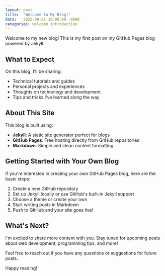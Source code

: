 ```yaml
---
layout: post
title:  "Welcome to My Blog!"
date:   2025-08-21 10:00:00 -0000
categories: welcome introduction
---
```


Welcome to my new blog! This is my first post on my GitHub Pages blog powered by Jekyll.

## What to Expect

On this blog, I'll be sharing:

- Technical tutorials and guides
- Personal projects and experiences
- Thoughts on technology and development
- Tips and tricks I've learned along the way

## About This Site

This blog is built using:
- **Jekyll**: A static site generator perfect for blogs
- **GitHub Pages**: Free hosting directly from GitHub repositories
- **Markdown**: Simple and clean content formatting

## Getting Started with Your Own Blog

If you're interested in creating your own GitHub Pages blog, here are the basic steps:

1. Create a new GitHub repository
2. Set up Jekyll locally or use GitHub's built-in Jekyll support
3. Choose a theme or create your own
4. Start writing posts in Markdown
5. Push to GitHub and your site goes live!

## What's Next?

I'm excited to share more content with you. Stay tuned for upcoming posts about web development, programming tips, and more!

Feel free to reach out if you have any questions or suggestions for future posts.

Happy reading!